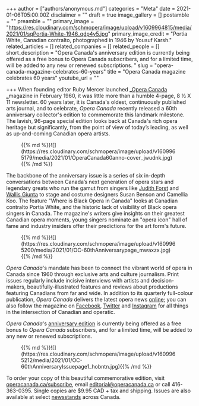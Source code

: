+++
author = ["authors/anonymous.md"]
categories = "Meta"
date = 2021-01-06T05:00:00Z
disclaimer = ""
draft = true
image_gallery = []
postamble = ""
preamble = ""
primary_image = "https://res.cloudinary.com/schmopera/image/upload/v1609964815/media/2021/01/sqPortia-White-1946_qdp4y5.jpg"
primary_image_credit = "Portia White, Canadian contralto, photographed in 1946 by Yousuf Karsh."
related_articles = []
related_companies = []
related_people = []
short_description = "Opera Canada's anniversary edition is currently being offered as a free bonus to Opera Canada subscribers, and for a limited time, will be added to any new or renewed subscriptions. "
slug = "opera-canada-magazine-celebrates-60-years"
title = "Opera Canada magazine celebrates 60 years"
youtube_url = ""

+++
When founding editor Ruby Mercer launched [_Opera Canada _](https://operacanada.ca/)magazine in February 1960, it was little more than a humble 4-page, 8 ½ X 11 newsletter. 60 years later, it is Canada's oldest, continuously published arts journal, and to celebrate, _Opera Canada_ recently released a 60th anniversary collector's edition to commemorate this landmark milestone. The lavish, 96-page special edition looks back at Canada's rich opera heritage but significantly, from the point of view of today’s leading, as well as up-and-coming Canadian opera artists.

<figure data-type="image">{{% md %}}![](https://res.cloudinary.com/schmopera/image/upload/v1609965179/media/2021/01/OperaCanada60anno-cover_jwudnk.jpg){{% /md %}}

</figure>

The backbone of the anniversary issue is a series of six in-depth conversations between Canada’s next generation of opera stars and legendary greats who run the gamut from singers like [Judith Forst](/an-interview-with-judith-forst/) and [Wallis Giunta](https://youtu.be/tpV1U6Tb2dA) to stage and costume designers Susan Benson and Camellia Koo. The feature "Where is Black Opera in Canada" looks at Canadian contralto Portia White, and the historic lack of visibility of Black opera singers in Canada. The magazine's writers give insights on their greatest Canadian opera moments, young singers nominate an "opera icon" hall of fame and industry insiders offer their predictions for the art form's future.

<figure data-type="image">{{% md %}}![](https://res.cloudinary.com/schmopera/image/upload/v1609965200/media/2021/01/OC-60thAnniversarypage_mwaxzx.jpg){{% /md %}}

</figure>

_Opera Canada_'s mandate has been to connect the vibrant world of opera in Canada since 1960 through exclusive arts and culture journalism. Print issues regularly include incisive interviews with artists and decision-makers, beautifully-illustrated features and reviews about productions featuring Canadians from far and wide. In addition to its quarterly full-colour publication, _Opera Canada_ delivers the latest opera news [online](https://operacanada.ca/); you can also follow the magazine on [Facebook](https://www.facebook.com/OperaCanadaMagazine/), [Twitter](https://twitter.com/OperaCanada?ref_src=twsrc%5Egoogle%7Ctwcamp%5Eserp%7Ctwgr%5Eauthor) and [Instagram](https://www.instagram.com/operacanada/) for all things in the intersection of Canadian and operatic.

_Opera Canada_'s [anniversary edition](https://operacanada.ca/happy-60th-anniversary-opera-canada/) is currently being offered as a free bonus to _Opera Canada_ subscribers, and for a limited time, will be added to any new or renewed subscriptions.

<figure data-type="image">{{% md %}}![](https://res.cloudinary.com/schmopera/image/upload/v1609965212/media/2021/01/OC-60thAnniversaryIssuepage1_hobntn.jpg){{% /md %}}

</figure>

To order your copy of this beautiful commemorative edition, visit [operacanada.ca/subscribe](https://secure.operacanada.ca/subscribe), email [editorial@operacanada.ca](mailto:editorial@operacanada.ca) or call 416-363-0395. Single copies are $9.95 CAD + tax and shipping. Issues are also available at select [newsstands](https://operacanada.ca/where-to-buy-opera-canada-magazine/) across Canada.